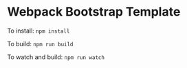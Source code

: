 # Webpack Bootstrap Template

To install:
`npm install`

To build:
`npm run build`

To watch and build:
`npm run watch`